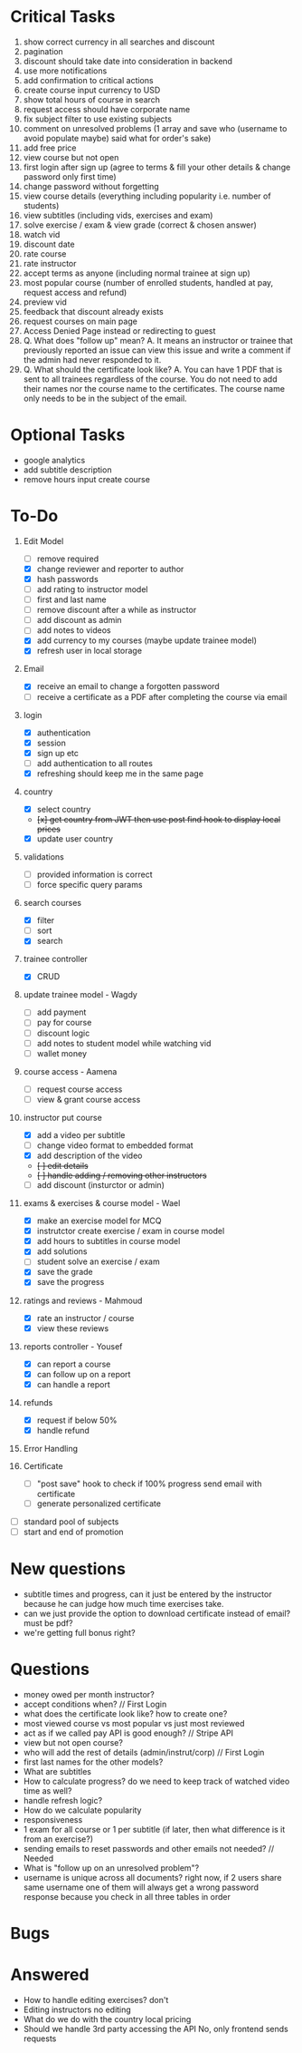 # Critical Tasks
1. show correct currency in all searches and discount
1. pagination
1. discount should take date into consideration in backend
1. use more notifications
1. add confirmation to critical actions
1. create course input currency to USD
1. show total hours of course in search
1. request access should have corporate name
1. fix subject filter to use existing subjects
1. comment on unresolved problems (1 array and save who (username to avoid populate maybe) said what for order's sake)
1. add free price
1. view course but not open
1. first login after sign up (agree to terms & fill your other details & change password only first time)
1. change password without forgetting
1. view course details (everything including popularity i.e. number of students)
1. view subtitles (including vids, exercises and exam)
1. solve exercise / exam & view grade (correct & chosen answer)
1. watch vid
1. discount date
1. rate course
1. rate instructor
1. accept terms as anyone (including normal trainee at sign up)
1. most popular course (number of enrolled students, handled at pay, request access and refund)
1. preview vid
1. feedback that discount already exists
1. request courses on main page
1. Access Denied Page instead or redirecting to guest
1. Q. What does "follow up" mean? 
   A. It means an instructor or trainee that previously reported an issue can view this issue and write a comment if the admin had never responded to it.
1. Q. What should the certificate look like?
   A. You can have 1 PDF that is sent to all trainees regardless of the course. You do not need to add their names nor the course name to the certificates. The course name only needs to be in the subject of the email.

# Optional Tasks
- google analytics
- add subtitle description
- remove hours input create course

# To-Do

1. Edit Model
   - [ ] remove required
   - [x] change reviewer and reporter to author
   - [x] hash passwords
   - [ ] add rating to instructor model
   - [ ] first and last name
   - [ ] remove discount after a while as instructor
   - [ ] add discount as admin
   - [ ] add notes to videos
   - [x] add currency to my courses (maybe update trainee model)
   - [x] refresh user in local storage

1. Email
   - [x] receive an email to change a forgotten password
   - [ ] receive a certificate as a PDF after completing the course via email

1. login
   - [x] authentication
   - [x] session
   - [x] sign up etc
   - [ ] add authentication to all routes
   - [x] refreshing should keep me in the same page

1. country
   - [x] select country
   - ~~[x] get country from JWT then use post find hook to display local prices~~
   - [x] update user country

1. validations
   - [ ] provided information is correct
   - [ ] force specific query params

1. search courses
   - [x] filter
   - [ ] sort
   - [x] search

1. trainee controller
   - [x] CRUD
   
1. update trainee model - Wagdy
   - [ ] add payment
   - [ ] pay for course
   - [ ] discount logic
   - [ ] add notes to student model while watching vid
   - [ ] wallet money
 
1. course access - Aamena
   - [ ] request course access
   - [ ] view & grant course access
 
1. instructor put course
   - [x] add a video per subtitle
   - [ ] change video format to embedded format
   - [x] add description of the video
   - ~~[ ] edit details~~
   - ~~[ ] handle adding / removing other instructors~~
   - [ ] add discount (insturctor or admin)
  
1. exams & exercises & course model - Wael
   - [x] make an exercise model for MCQ
   - [x] instrutctor create exercise / exam in course model
   - [x] add hours to subtitles in course model
   - [x] add solutions
   - [ ] student solve an exercise / exam
   - [x] save the grade
   - [x] save the progress
  
1. ratings and reviews - Mahmoud
   - [x] rate an instructor / course
   - [x] view these reviews

1.  reports controller - Yousef
    - [x] can report a course
    - [x] can follow up on a report
    - [x] can handle a report
  
1. refunds
   - [x] request if below 50%
   - [x] handle refund
   
1. Error Handling
    
1. Certificate
   - [ ] "post save" hook to check if 100% progress send email with certificate
   - [ ] generate personalized certificate

- [ ] standard pool of subjects
- [ ] start and end of promotion 

# New questions
   - subtitle times and progress, can it just be entered by the instructor because he can judge how much time exercises take.
   - can we just provide the option to download certificate instead of email? must be pdf?
   - we're getting full bonus right?

# Questions
   - money owed per month instructor?
   - accept conditions when? // First Login
   - what does the certificate look like? how to create one?
   - most viewed course vs most popular vs just most reviewed
   - act as if we called pay API is good enough? // Stripe API
   - view but not open course?
   - who will add the rest of details (admin/instrut/corp) // First Login
   - first last names for the other models?
   - What are subtitles
   - How to calculate progress? do we need to keep track of watched video time as well?
   - handle refresh logic?
   - How do we calculate popularity
   - responsiveness
   - 1 exam for all course or 1 per subtitle (if later, then what difference is it from an exercise?)
   - sending emails to reset passwords and other emails not needed? // Needed
   - What is "follow up on an unresolved problem"?
   - username is unique across all documents? right now, if 2 users share same username one of them will always get a wrong password response because you check in all three tables in order

# Bugs

# Answered
   - How to handle editing exercises?
      don't
   - Editing instructors
      no editing
   - What do we do with the country
      local pricing
   - Should we handle 3rd party accessing the API
      No, only frontend sends requests
